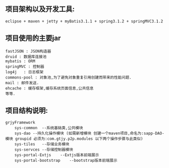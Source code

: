 ## 项目架构以及开发工具:
	eclipse + maven + jetty + myBatis3.1.1 + spring3.1.2 + springMVC3.1.2
## 项目使用的主要jar
	fastJSON : JSON构造器
	druid : 数据库连接池
	mybatis : ORM
	springMVC : 控制器
	log4j	: 日志框架
	commons-pool : 对象池,为了避免对象重复引用创建而带来的性能问题.
	mail : 邮件发送.
	ehcache : 缓存框架,缓存系统页面信息,公共信息
	等等.
## 项目结构说明:
	grjyFramework	
		sys-common	--系统基础类,公共模块
		sys-dao	--持久化操作模块 (如需新增模块 创建一个maven项目,命名为:sapp-DAO-模块 groupid 必须为:com.gtjy.p2p.modules 以下两个操作步骤与此类似)
		sys-tiles	--存储业务模块
		sys-servces	--存储控制器模块
		sys-portal-Extjs	--Extjs版本前端展示
		sys-portal-bootstrap	--bootstrap版本前端展示

